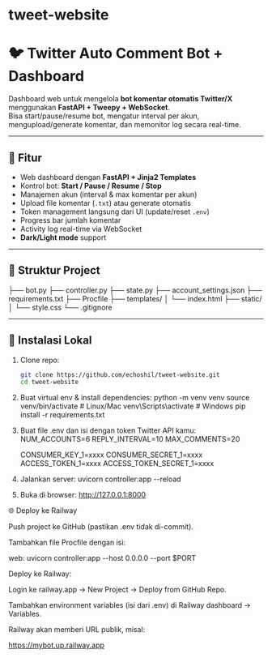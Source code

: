 # tweet-website

# 🐦 Twitter Auto Comment Bot + Dashboard

Dashboard web untuk mengelola **bot komentar otomatis Twitter/X** menggunakan **FastAPI + Tweepy + WebSocket**.  
Bisa start/pause/resume bot, mengatur interval per akun, mengupload/generate komentar, dan memonitor log secara real-time.  

---

## 🚀 Fitur
- Web dashboard dengan **FastAPI + Jinja2 Templates**
- Kontrol bot: **Start / Pause / Resume / Stop**
- Manajemen akun (interval & max komentar per akun)
- Upload file komentar (`.txt`) atau generate otomatis
- Token management langsung dari UI (update/reset `.env`)
- Progress bar jumlah komentar
- Activity log real-time via WebSocket
- **Dark/Light mode** support  

---

## 📂 Struktur Project
├── bot.py
├── controller.py
├── state.py
├── account_settings.json
├── requirements.txt
├── Procfile
├── templates/
│ └── index.html
├── static/
│ └── style.css
└── .gitignore


---

## 🔧 Instalasi Lokal
1. Clone repo:
   ```bash
   git clone https://github.com/echoshil/tweet-website.git
   cd tweet-website
2. Buat virtual env & install dependencies:
    python -m venv venv
    source venv/bin/activate   # Linux/Mac
    venv\Scripts\activate      # Windows
    pip install -r requirements.txt

3. Buat file .env dan isi dengan token Twitter API kamu:
    NUM_ACCOUNTS=6
    REPLY_INTERVAL=10
    MAX_COMMENTS=20
    
    CONSUMER_KEY_1=xxxx
    CONSUMER_SECRET_1=xxxx
    ACCESS_TOKEN_1=xxxx
    ACCESS_TOKEN_SECRET_1=xxxx

4. Jalankan server:
    uvicorn controller:app --reload

5. Buka di browser:
http://127.0.0.1:8000

🌐 Deploy ke Railway

Push project ke GitHub (pastikan .env tidak di-commit).

Tambahkan file Procfile dengan isi:

web: uvicorn controller:app --host 0.0.0.0 --port $PORT


Deploy ke Railway:

Login ke railway.app
 → New Project → Deploy from GitHub Repo.

Tambahkan environment variables (isi dari .env) di Railway dashboard → Variables.

Railway akan memberi URL publik, misal:

https://mybot.up.railway.app

